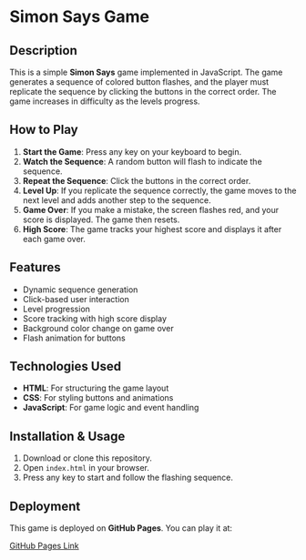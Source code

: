 # Simon Says Game

## Description
This is a simple **Simon Says** game implemented in JavaScript. The game generates a sequence of colored button flashes, and the player must replicate the sequence by clicking the buttons in the correct order. The game increases in difficulty as the levels progress.

## How to Play
1. **Start the Game**: Press any key on your keyboard to begin.
2. **Watch the Sequence**: A random button will flash to indicate the sequence.
3. **Repeat the Sequence**: Click the buttons in the correct order.
4. **Level Up**: If you replicate the sequence correctly, the game moves to the next level and adds another step to the sequence.
5. **Game Over**: If you make a mistake, the screen flashes red, and your score is displayed. The game then resets.
6. **High Score**: The game tracks your highest score and displays it after each game over.

## Features
- Dynamic sequence generation
- Click-based user interaction
- Level progression
- Score tracking with high score display
- Background color change on game over
- Flash animation for buttons

## Technologies Used
- **HTML**: For structuring the game layout
- **CSS**: For styling buttons and animations
- **JavaScript**: For game logic and event handling

## Installation & Usage
1. Download or clone this repository.
2. Open `index.html` in your browser.
3. Press any key to start and follow the flashing sequence.

## Deployment
This game is deployed on **GitHub Pages**. You can play it at:

[GitHub Pages Link](https://YOUR_USERNAME.github.io/simon-says-game/)

